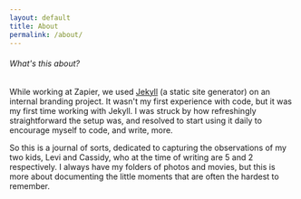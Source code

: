 ```yaml
---
layout: default
title: About
permalink: /about/
---
```


<h6>What's this about?</h6>

While working at Zapier, we used [Jekyll](https://jekyllrb.com) (a static site generator) on an internal branding project. It wasn't my first experience with code, but it was my first time working with Jekyll. I was struck by how refreshingly straightforward the setup was, and resolved to start using it daily to encourage myself to code, and write, more.

So this is a journal of sorts, dedicated to capturing the observations of my two kids, Levi and Cassidy, who at the time of writing are 5 and 2 respectively. I always have my folders of photos and movies, but this is more about documenting the little moments that are often the hardest to remember.
